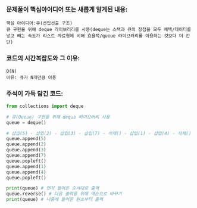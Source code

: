 ### 문제풀이 핵심아이디어 또는 새롭게 알게된 내용: 
    핵심 아이디어:큐(선입선출 구조)
    큐 구현을 위해 deque 라이브러리를 사용(deque는 스택과 큐의 장점을 모두 채택/데이터를 넣고 빼는 속도가 리스트 자료형에 비해 효율적/queue 라이브러리를 이용하는 것보다 더 간단)

### 코드의 시간복잡도와 그 이유:
    O(N)
    이유: 큐가 N개만큼 이용
    
### 주석이 가득 담긴 코드:
```python
from collections import deque

# 큐(Queue) 구현을 위해 deque 라이브러리 사용
queue = deque()

# 삽입(5) - 삽입(2) - 삽입(3) - 삽입(7) - 삭제() - 삽입(1) - 삽입(4) - 삭제()
queue.append(5)
queue.append(2)
queue.append(3)
queue.append(7)
queue.popleft()
queue.append(1)
queue.append(4)
queue.popleft()

print(queue) # 먼저 들어온 순서대로 출력
queue.reverse()	# 다음 출력을 위해 역순으로 바꾸기
print(queue) # 나중에 들어온 원소부터 출력

```
